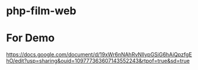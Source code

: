# php-film-web
# For Demo
https://docs.google.com/document/d/19xWr6nNAhRvNllypGSiG6hAiQpzfgEhO/edit?usp=sharing&ouid=109777363607143552243&rtpof=true&sd=true
